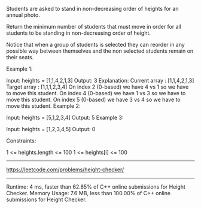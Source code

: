 Students are asked to stand in non-decreasing order of heights for an annual photo.

Return the minimum number of students that must move in order for all students to be standing in non-decreasing order of height.

Notice that when a group of students is selected they can reorder in any possible way between themselves and the non selected students remain on their seats.

 

Example 1:

Input: heights = [1,1,4,2,1,3]
Output: 3
Explanation: 
Current array : [1,1,4,2,1,3]
Target array  : [1,1,1,2,3,4]
On index 2 (0-based) we have 4 vs 1 so we have to move this student.
On index 4 (0-based) we have 1 vs 3 so we have to move this student.
On index 5 (0-based) we have 3 vs 4 so we have to move this student.
Example 2:

Input: heights = [5,1,2,3,4]
Output: 5
Example 3:

Input: heights = [1,2,3,4,5]
Output: 0
 

Constraints:

1 <= heights.length <= 100
1 <= heights[i] <= 100

---
https://leetcode.com/problems/height-checker/

---
Runtime: 4 ms, faster than 62.85% of C++ online submissions for Height Checker.
Memory Usage: 7.6 MB, less than 100.00% of C++ online submissions for Height Checker.
